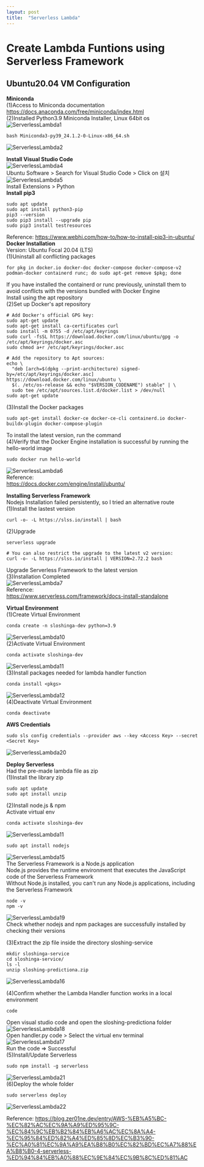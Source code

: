 ```yaml
---
layout: post
title:  "Serverless Lambda"
---
```


# Create Lambda Funtions using Serverless Framework
## Ubuntu20.04 VM Configuration 

**Miniconda** <br/>
(1)Access to Miniconda documentation <br/>
https://docs.anaconda.com/free/miniconda/index.html <br/>
(2)Installed Python3.9 Miniconda Installer, Linux 64bit os <br/>
![ServerlessLambda1](https://github.com/growingpenguin/growingpenguin.github.io/assets/110277903/ec25c7c8-6612-4691-beaf-52589616130c) <br/>
```
bash Miniconda3-py39_24.1.2-0-Linux-x86_64.sh
```
![ServerlessLambda2](https://github.com/growingpenguin/growingpenguin.github.io/assets/110277903/736f14c5-f770-4976-98b8-86dade4135f2) <br/>

**Install Visual Studio Code** <br/>
![ServerlessLambda4](https://github.com/growingpenguin/growingpenguin.github.io/assets/110277903/790d4192-e8fe-445d-8a16-965dfa5ccfbb) <br/>
Ubuntu Software > Search for Visual Studio Code > Click on 설치 <br/>
![ServerlessLambda5](https://github.com/growingpenguin/growingpenguin.github.io/assets/110277903/6012d3f6-061c-41ab-bfeb-2093af6f72c1) <br/>
Install Extensions > Python <br/>
**Install pip3** <br/>
```
sudo apt update
sudo apt install python3-pip
pip3 --version
sudo pip3 install --upgrade pip
sudo pip3 install testresources
```
Reference: https://www.webhi.com/how-to/how-to-install-pip3-in-ubuntu/ <br/>
**Docker Installation** <br/>
Version: Ubuntu Focal 20.04 (LTS) <br/>
(1)Uninstall all conflicting packages <br/>
```
for pkg in docker.io docker-doc docker-compose docker-compose-v2 podman-docker containerd runc; do sudo apt-get remove $pkg; done
```
If you have installed the containerd or runc previously, uninstall them to avoid conflicts with the versions bundled with Docker Engine <br/>
Install using the apt repository <br/>
(2)Set up Docker's apt repository <br/>
```
# Add Docker's official GPG key:
sudo apt-get update
sudo apt-get install ca-certificates curl
sudo install -m 0755 -d /etc/apt/keyrings
sudo curl -fsSL https://download.docker.com/linux/ubuntu/gpg -o /etc/apt/keyrings/docker.asc
sudo chmod a+r /etc/apt/keyrings/docker.asc

# Add the repository to Apt sources:
echo \
  "deb [arch=$(dpkg --print-architecture) signed-by=/etc/apt/keyrings/docker.asc] https://download.docker.com/linux/ubuntu \
  $(. /etc/os-release && echo "$VERSION_CODENAME") stable" | \
  sudo tee /etc/apt/sources.list.d/docker.list > /dev/null
sudo apt-get update
```
(3)Install the Docker packages <br/>
```
sudo apt-get install docker-ce docker-ce-cli containerd.io docker-buildx-plugin docker-compose-plugin
```
To install the latest version, run the command <br/>
(4)Verify that the Docker Engine installation is successful by running the hello-world image <br/>
```
sudo docker run hello-world
```
![ServerlessLambda6](https://github.com/growingpenguin/growingpenguin.github.io/assets/110277903/ac6e9ce7-d0dc-4194-aa6e-8ae16adb8d7c) <br/>
Reference: <br/>
https://docs.docker.com/engine/install/ubuntu/ <br/>

**Installing Serverless Framework** <br/>
Nodejs Installation failed persistently, so I tried an alternative route <br/>
(1)Install the lastest version <br/>
```
curl -o- -L https://slss.io/install | bash
```
(2)Upgrade <br/>
```
serverless upgrade

# You can also restrict the upgrade to the latest v2 version:
curl -o- -L https://slss.io/install | VERSION=2.72.2 bash
```
Upgrade Serverless Framework to the latest version <br/>
(3)Installation Completed <br/>
![ServerlessLambda7](https://github.com/growingpenguin/growingpenguin.github.io/assets/110277903/5e01b48f-6443-42ef-b23f-b2e7110947aa) <br/>
Reference: <br/>
https://www.serverless.com/framework/docs-install-standalone <br/>

**Virtual Environment** <br/>
(1)Create Virtual Environment <br/>
```
conda create -n sloshinga-dev python=3.9
```
![ServerlessLambda10](https://github.com/growingpenguin/growingpenguin.github.io/assets/110277903/13e2b8fb-14a5-457e-8e0a-0ed5892f1044) <br/>
(2)Activate Virtual Environment <br/>
```
conda activate sloshinga-dev
```
![ServerlessLambda11](https://github.com/growingpenguin/growingpenguin.github.io/assets/110277903/0d3df189-d851-4ad9-a8f8-efaa7f277e08) <br/>
(3)Install packages needed for lambda handler function <br/>
```
conda install <pkgs>
```
![ServerlessLambda12](https://github.com/growingpenguin/growingpenguin.github.io/assets/110277903/65f7b165-7c1c-4520-9364-1fc1ef18f01c) <br/>
(4)Deactivate Virtual Environment <br/>
```
conda deactivate
```
**AWS Credentials** <br/>
```
sudo sls config credentials --provider aws --key <Access Key> --secret <Secret Key>
```
![ServerlessLambda20](https://github.com/growingpenguin/growingpenguin.github.io/assets/110277903/89f8fa77-995e-403a-a3c9-e73f5604833c) <br/>

**Deploy Serverless** <br/>
Had the pre-made lambda file as zip <br/>
(1)Install the library zip <br/>
```
sudo apt update
sudo apt install unzip
```
(2)Install node.js & npm <br/>
Activate virtual env <br/>
```
conda activate sloshinga-dev
```
![ServerlessLambda11](https://github.com/growingpenguin/growingpenguin.github.io/assets/110277903/0d3df189-d851-4ad9-a8f8-efaa7f277e08) <br/>
```
sudo apt install nodejs
```
![ServerlessLambda15](https://github.com/growingpenguin/growingpenguin.github.io/assets/110277903/40fd3754-da00-431b-bd91-3909f4593aac) <br/>
The Serverless Framework is a Node.js application <br/>
Node.js provides the runtime environment that executes the JavaScript code of the Serverless Framework <br/>
Without Node.js installed, you can't run any Node.js applications, including the Serverless Framework <br/>
```
node -v
npm -v
```
![ServerlessLambda19](https://github.com/growingpenguin/growingpenguin.github.io/assets/110277903/53e9269c-4650-43c1-90b3-7d9005e306b2) <br/>
Check whether nodejs and npm packages are successfully installed by checking their versions <br/>


(3)Extract the zip file inside the directory sloshing-service <br/>
```
mkdir sloshinga-service
cd sloshinga-service/
ls -l
unzip sloshing-predictiona.zip
```
![ServerlessLambda16](https://github.com/growingpenguin/growingpenguin.github.io/assets/110277903/4bb18f9f-71aa-482f-b7d9-7292b6eb82e3) <br/>

(4)Confirm whether the Lambda Handler function works in a local environment <br/>
```
code
```
Open visual studio code and open the sloshing-predictiona folder <br/>
![ServerlessLambda18](https://github.com/growingpenguin/growingpenguin.github.io/assets/110277903/be2de888-ceb1-4ae8-b145-d77bd3fd68fb) <br/>
Open handler.py code > Select the virtual env terminal <br/>
![ServerlessLambda17](https://github.com/growingpenguin/growingpenguin.github.io/assets/110277903/40df4d34-5ff2-4f5d-9c38-2e66ebd2d78f) <br/>
Run the code => Successful <br/>
(5)Install/Update Serverless <br/>
```
sudo npm install -g serverless
```
![ServerlessLambda21](https://github.com/growingpenguin/growingpenguin.github.io/assets/110277903/d76910c9-d391-438e-a807-7c0b5bc95894) <br/>
(6)Deploy the whole folder <br/>
```
sudo serverless deploy
```
![ServerlessLambda22](https://github.com/growingpenguin/growingpenguin.github.io/assets/110277903/7a17c3aa-ce1a-4ac8-b4a1-9bff48f8a54c) <br/>


Reference: https://blog.zer01ne.dev/entry/AWS-%EB%A5%BC-%EC%82%AC%EC%9A%A9%ED%95%9C-%EC%84%9C%EB%B2%84%EB%A6%AC%EC%8A%A4-%EC%95%84%ED%82%A4%ED%85%8D%EC%B3%90-%EC%A0%81%EC%9A%A9%EA%B8%B0%EC%82%BD%EC%A7%88%EA%B8%B0-4-serverless-%ED%94%84%EB%A0%88%EC%9E%84%EC%9B%8C%ED%81%AC <br/>



